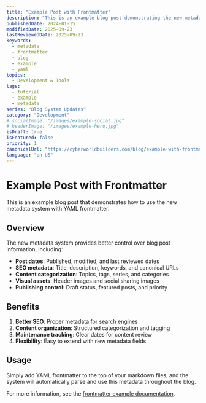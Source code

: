 ```yaml
---
title: "Example Post with Frontmatter"
description: "This is an example blog post demonstrating the new metadata system with YAML frontmatter."
publishedDate: 2024-01-15
modifiedDate: 2025-09-23
lastReviewedDate: 2025-09-23
keywords:
  - metadata
  - frontmatter
  - blog
  - example
  - yaml
topics:
  - Development & Tools
tags:
  - tutorial
  - example
  - metadata
series: "Blog System Updates"
category: "Development"
# socialImage: "/images/example-social.jpg"
# headerImage: "/images/example-hero.jpg"
isDraft: true
isFeatured: false
priority: 1
canonicalUrl: "https://cyberworldbuilders.com/blog/example-with-frontmatter"
language: "en-US"
---
```


# Example Post with Frontmatter

This is an example blog post that demonstrates how to use the new metadata system with YAML frontmatter.

## Overview

The new metadata system provides better control over blog post information, including:

- **Post dates**: Published, modified, and last reviewed dates
- **SEO metadata**: Title, description, keywords, and canonical URLs
- **Content categorization**: Topics, tags, series, and categories
- **Visual assets**: Header images and social sharing images
- **Publishing control**: Draft status, featured posts, and priority

## Benefits

1. **Better SEO**: Proper metadata for search engines
2. **Content organization**: Structured categorization and tagging
3. **Maintenance tracking**: Clear dates for content review
4. **Flexibility**: Easy to extend with new metadata fields

## Usage

Simply add YAML frontmatter to the top of your markdown files, and the system will automatically parse and use this metadata throughout the blog.

For more information, see the [frontmatter example documentation](/docs/frontmatter-example.md).
